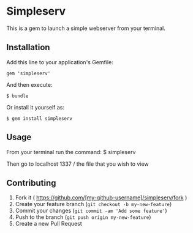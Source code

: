 # Simpleserv

This is a gem to launch a simple webserver from your terminal.

## Installation

Add this line to your application's Gemfile:

    gem 'simpleserv'

And then execute:

    $ bundle

Or install it yourself as:

    $ gem install simpleserv

## Usage

From your terminal run the command:
    $ simpleserv

Then go to localhost 1337 / the file that you wish to view

## Contributing

1. Fork it ( https://github.com/[my-github-username]/simpleserv/fork )
2. Create your feature branch (`git checkout -b my-new-feature`)
3. Commit your changes (`git commit -am 'Add some feature'`)
4. Push to the branch (`git push origin my-new-feature`)
5. Create a new Pull Request
